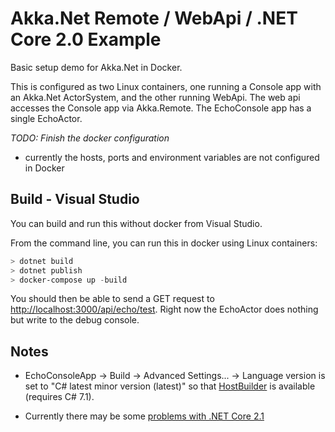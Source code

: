 # Akka.Net Remote / WebApi / .NET Core 2.0 Example

Basic setup demo for Akka.Net in Docker.  

This is configured as two Linux containers, one running a Console app with an Akka.Net ActorSystem, and the other running WebApi.  The web api accesses
the Console app via Akka.Remote. The EchoConsole app has a single EchoActor.

*TODO: Finish the docker configuration*

- currently the hosts, ports and environment variables are not configured in Docker

## Build - Visual Studio

You can build and run this without docker from Visual Studio. 

From the command line, you can run this in docker using Linux containers:

```powershell
> dotnet build
> dotnet publish
> docker-compose up -build
```

You should then be able to send a GET request to [http://localhost:3000/api/echo/test](http://localhost:3000/api/echo/test).  Right now the EchoActor does nothing but write
to the debug console.

## Notes

- EchoConsoleApp -> Build -> Advanced Settings... -> Language version is set to "C# latest minor version (latest)" so 
that [HostBuilder](https://docs.microsoft.com/en-us/dotnet/api/microsoft.extensions.hosting.hostbuilder?view=aspnetcore-2.1) is available
(requires C# 7.1).

- Currently there may be some [problems with  .NET Core 2.1](https://github.com/akkadotnet/akka.net/issues/3506)